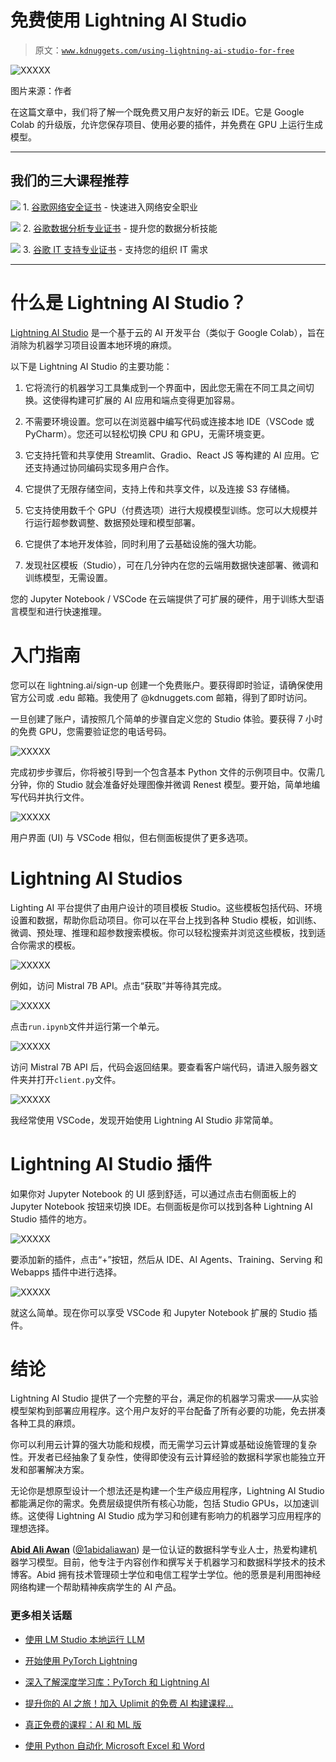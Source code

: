 # 免费使用 Lightning AI Studio

> 原文：[`www.kdnuggets.com/using-lightning-ai-studio-for-free`](https://www.kdnuggets.com/using-lightning-ai-studio-for-free)

![XXXXX](img/1b683e472b370d8613c7a937e7decfa1.png)

图片来源：作者

在这篇文章中，我们将了解一个既免费又用户友好的新云 IDE。它是 Google Colab 的升级版，允许您保存项目、使用必要的插件，并免费在 GPU 上运行生成模型。

* * *

## 我们的三大课程推荐

![](img/0244c01ba9267c002ef39d4907e0b8fb.png) 1\. [谷歌网络安全证书](https://www.kdnuggets.com/google-cybersecurity) - 快速进入网络安全职业

![](img/e225c49c3c91745821c8c0368bf04711.png) 2\. [谷歌数据分析专业证书](https://www.kdnuggets.com/google-data-analytics) - 提升您的数据分析技能

![](img/0244c01ba9267c002ef39d4907e0b8fb.png) 3\. [谷歌 IT 支持专业证书](https://www.kdnuggets.com/google-itsupport) - 支持您的组织 IT 需求

* * *

# 什么是 Lightning AI Studio？

[Lightning AI Studio](https://lightning.ai/) 是一个基于云的 AI 开发平台（类似于 Google Colab），旨在消除为机器学习项目设置本地环境的麻烦。

以下是 Lightning AI Studio 的主要功能：

1.  它将流行的机器学习工具集成到一个界面中，因此您无需在不同工具之间切换。这使得构建可扩展的 AI 应用和端点变得更加容易。

1.  不需要环境设置。您可以在浏览器中编写代码或连接本地 IDE（VSCode 或 PyCharm）。您还可以轻松切换 CPU 和 GPU，无需环境变更。

1.  它支持托管和共享使用 Streamlit、Gradio、React JS 等构建的 AI 应用。它还支持通过协同编码实现多用户合作。

1.  它提供了无限存储空间，支持上传和共享文件，以及连接 S3 存储桶。

1.  它支持使用数千个 GPU（付费选项）进行大规模模型训练。您可以大规模并行运行超参数调整、数据预处理和模型部署。

1.  它提供了本地开发体验，同时利用了云基础设施的强大功能。

1.  发现社区模板（Studio），可在几分钟内在您的云端用数据快速部署、微调和训练模型，无需设置。

您的 Jupyter Notebook / VSCode 在云端提供了可扩展的硬件，用于训练大型语言模型和进行快速推理。

# 入门指南

您可以在 lightning.ai/sign-up 创建一个免费账户。要获得即时验证，请确保使用官方公司或 .edu 邮箱。我使用了 @kdnuggets.com 邮箱，得到了即时访问。

一旦创建了账户，请按照几个简单的步骤自定义您的 Studio 体验。要获得 7 小时的免费 GPU，您需要验证您的电话号码。

![XXXXX](img/cc44c8b981d11e1d88520a4e178a0ac9.png)

完成初步步骤后，你将被引导到一个包含基本 Python 文件的示例项目中。仅需几分钟，你的 Studio 就会准备好处理图像并微调 Renest 模型。要开始，简单地编写代码并执行文件。

![XXXXX](img/83c470f10cf37f88952bab9f317af97d.png)

用户界面 (UI) 与 VSCode 相似，但右侧面板提供了更多选项。

# Lightning AI Studios

Lighting AI 平台提供了由用户设计的项目模板 Studio。这些模板包括代码、环境设置和数据，帮助你启动项目。你可以在平台上找到各种 Studio 模板，如训练、微调、预处理、推理和超参数搜索模板。你可以轻松搜索并浏览这些模板，找到适合你需求的模板。

![XXXXX](img/97187a9e6dde2a880e111395cb5b5e7b.png)

例如，访问 Mistral 7B API。点击“获取”并等待其完成。

![XXXXX](img/55d352056f95f9a006b536cf6b970a9e.png)

点击`run.ipynb`文件并运行第一个单元。

![XXXXX](img/97b295dded03ec323b147bbc31cc2415.png)

访问 Mistral 7B API 后，代码会返回结果。要查看客户端代码，请进入服务器文件夹并打开`client.py`文件。

![XXXXX](img/1f18a76341833d13204076ff3f59c365.png)

我经常使用 VSCode，发现开始使用 Lightning AI Studio 非常简单。

# Lightning AI Studio 插件

如果你对 Jupyter Notebook 的 UI 感到舒适，可以通过点击右侧面板上的 Jupyter Notebook 按钮来切换 IDE。右侧面板是你可以找到各种 Lightning AI Studio 插件的地方。

![XXXXX](img/a2e4e03e90cc7bdeebe15c69fc7ab722.png)

要添加新的插件，点击“+”按钮，然后从 IDE、AI Agents、Training、Serving 和 Webapps 插件中进行选择。

![XXXXX](img/6b3c38a750ff80ade295fc5459c40d88.png)

就这么简单。现在你可以享受 VSCode 和 Jupyter Notebook 扩展的 Studio 插件。

# 结论

Lightning AI Studio 提供了一个完整的平台，满足你的机器学习需求——从实验模型架构到部署应用程序。这个用户友好的平台配备了所有必要的功能，免去拼凑各种工具的麻烦。

你可以利用云计算的强大功能和规模，而无需学习云计算或基础设施管理的复杂性。开发者已经抽象了复杂性，使得即使没有云计算经验的数据科学家也能独立开发和部署解决方案。

无论你是想原型设计一个想法还是构建一个生产级应用程序，Lightning AI Studio 都能满足你的需求。免费层级提供所有核心功能，包括 Studio GPUs，以加速训练。这使得 Lightning AI Studio 成为学习和创建有影响力的机器学习应用程序的理想选择。

[](https://www.polywork.com/kingabzpro)****[Abid Ali Awan](https://www.polywork.com/kingabzpro)**** ([@1abidaliawan](https://www.linkedin.com/in/1abidaliawan)) 是一位认证的数据科学专业人士，热爱构建机器学习模型。目前，他专注于内容创作和撰写关于机器学习和数据科学技术的技术博客。Abid 拥有技术管理硕士学位和电信工程学士学位。他的愿景是利用图神经网络构建一个帮助精神疾病学生的 AI 产品。

### 更多相关话题

+   [使用 LM Studio 本地运行 LLM](https://www.kdnuggets.com/run-an-llm-locally-with-lm-studio)

+   [开始使用 PyTorch Lightning](https://www.kdnuggets.com/2022/12/getting-started-pytorch-lightning.html)

+   [深入了解深度学习库：PyTorch 和 Lightning AI](https://www.kdnuggets.com/introduction-to-deep-learning-libraries-pytorch-and-lightning-ai)

+   [提升你的 AI 之旅！加入 Uplimit 的免费 AI 构建课程…](https://www.kdnuggets.com/2024/01/uplimit-supercharge-your-ai-journey-openai-course)

+   [真正免费的课程：AI 和 ML 版](https://www.kdnuggets.com/free-courses-that-are-actually-free-ai-ml-edition)

+   [使用 Python 自动化 Microsoft Excel 和 Word](https://www.kdnuggets.com/2021/08/automate-microsoft-excel-word-python.html)
